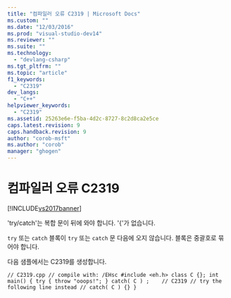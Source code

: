```yaml
---
title: "컴파일러 오류 C2319 | Microsoft Docs"
ms.custom: ""
ms.date: "12/03/2016"
ms.prod: "visual-studio-dev14"
ms.reviewer: ""
ms.suite: ""
ms.technology: 
  - "devlang-csharp"
ms.tgt_pltfrm: ""
ms.topic: "article"
f1_keywords: 
  - "C2319"
dev_langs: 
  - "C++"
helpviewer_keywords: 
  - "C2319"
ms.assetid: 25263e6e-f5ba-4d2c-8727-8c2d8ca2e5ce
caps.latest.revision: 9
caps.handback.revision: 9
author: "corob-msft"
ms.author: "corob"
manager: "ghogen"
---
```

# 컴파일러 오류 C2319
[!INCLUDE[vs2017banner](../../assembler/inline/includes/vs2017banner.md)]

'try\/catch'는 복합 문이 뒤에 와야 합니다. '{'가 없습니다.  
  
 `try` 또는 `catch` 블록이 `try` 또는 `catch` 문 다음에 오지 않습니다. 블록은 중괄호로 묶어야 합니다.  
  
 다음 샘플에서는 C2319를 생성합니다.  
  
```  
// C2319.cpp // compile with: /EHsc #include <eh.h> class C {}; int main() { try { throw "ooops!"; } catch( C ) ;    // C2319 // try the following line instead // catch( C ) {} }  
```